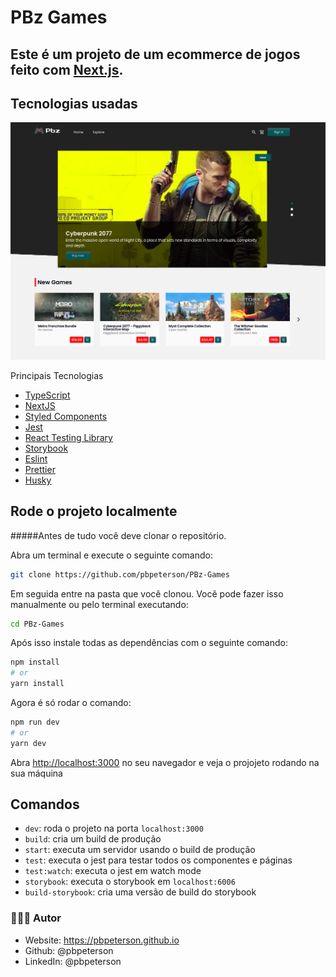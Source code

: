 # PBz Games

## Este é um projeto de um ecommerce de jogos feito com  [Next.js](https://nextjs.org/).
## Tecnologias usadas

!['Imagem da PBz Games'](./public/img/pbzmain.png)

Principais Tecnologias

- [TypeScript](https://www.typescriptlang.org/)
- [NextJS](https://nextjs.org/)
- [Styled Components](https://styled-components.com/)
- [Jest](https://jestjs.io/)
- [React Testing Library](https://testing-library.com/docs/react-testing-library/intro)
- [Storybook](https://storybook.js.org/)
- [Eslint](https://eslint.org/)
- [Prettier](https://prettier.io/)
- [Husky](https://github.com/typicode/husky)

## Rode o projeto localmente

#####Antes de tudo você deve clonar o repositório.

Abra um terminal e execute o seguinte comando:

```bash
git clone https://github.com/pbpeterson/PBz-Games
```

Em seguida entre na pasta que você clonou. Você pode fazer isso manualmente ou pelo terminal executando:

```bash
cd PBz-Games
```

Após isso instale todas as dependências com o seguinte comando:

```bash
npm install
# or
yarn install
```

Agora é só rodar o comando:

```bash
npm run dev
# or
yarn dev
```

Abra [http://localhost:3000](http://localhost:3000) no seu navegador e veja o projojeto rodando na sua máquina

## Comandos

- `dev`: roda o projeto na porta `localhost:3000`
- `build`: cria um build de produção
- `start`: executa um servidor usando o build de produção
- `test`: executa o jest para testar todos os componentes e páginas
- `test:watch`: executa o jest em watch mode
- `storybook`: executa o storybook em `localhost:6006`
- `build-storybook`: cria uma versão de build do storybook


### 👨🏾‍💻 Autor

- Website: https://pbpeterson.github.io
- Github: @pbpeterson
- LinkedIn: @pbpeterson
